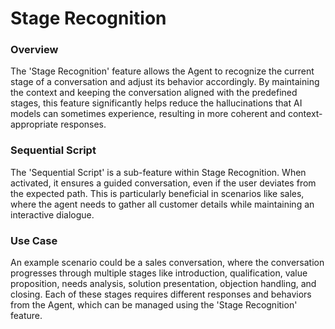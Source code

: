 # Stage Recognition

### Overview

The 'Stage Recognition' feature allows the Agent to recognize the current stage of a conversation and adjust its behavior accordingly. By maintaining the context and keeping the conversation aligned with the predefined stages, this feature significantly helps reduce the hallucinations that AI models can sometimes experience, resulting in more coherent and context-appropriate responses.

### Sequential Script

The 'Sequential Script' is a sub-feature within Stage Recognition. When activated, it ensures a guided conversation, even if the user deviates from the expected path. This is particularly beneficial in scenarios like sales, where the agent needs to gather all customer details while maintaining an interactive dialogue.

### Use Case

An example scenario could be a sales conversation, where the conversation progresses through multiple stages like introduction, qualification, value proposition, needs analysis, solution presentation, objection handling, and closing. Each of these stages requires different responses and behaviors from the Agent, which can be managed using the 'Stage Recognition' feature.

